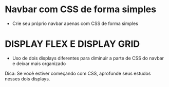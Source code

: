 # Navbar com CSS de forma simples

- Crie seu próprio navbar apenas com CSS de forma simples

# DISPLAY FLEX E DISPLAY GRID

- Uso de dois displays diferentes para diminuir a parte de CSS do navbar e deixar mais organizado

Dica: Se você estiver começando com CSS, aprofunde seus estudos nesses dois displays.